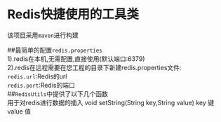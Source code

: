 Redis快捷使用的工具类
=====================
该项目采用`maven`进行构建

##最简单的配置`redis.properties`<br>
1).redis在本机,无需配置,直接使用(默认端口:6379)<br>
2).redis在远程需要在您工程的目录下新建redis.properties文件:<br>
        `redis.url`:Redis的url<br>
        `redis.port`:Redis的端口<br>
##`RedisUtils`中提供了以下几个函数<br>
        用于对redis进行数据的插入
        void setString(String key,String value)
                key 键
                value 值
         
    
    